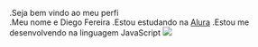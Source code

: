 .Seja bem vindo ao meu perfi      
.Meu nome e Diego Fereira 
.Estou estudando na [Alura](linkhttps://www.alura.com.br/)
.Estou me desenvolvendo na linguagem JavaScript
![](link)
